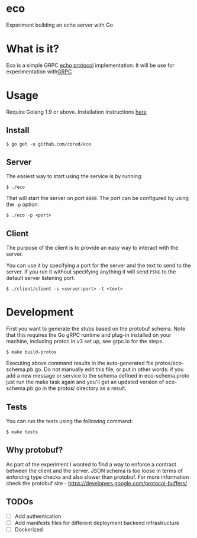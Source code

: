 # eco

Experiment building an echo server with Go

# What is it?

Eco is a simple GRPC [echo protocol](https://en.wikipedia.org/wiki/Echo_Protocol) implementation. It will be use for experimentation with[GRPC]( https://grpc.io)

# Usage

Require Golang 1.9 or above. Installation instructions [here](https://golang.org/doc/install)

## Install

```
$ go get -u github.com/cored/eco
```

## Server

The easiest way to start using the service is by running:

```
$ ./eco
```

That will start the server on port `8080`. The port can be configured by using the `-p` option:

```
$ ./eco -p <port>
```

## Client

The purpose of the client is to provide an easy way to interact with the
server.

You can use it by specifying a port for the server and the text to send to the
server. If you run it without specifying anything it will send `PING` to
the default server listening port.

```
$ ./client/client -s <server:port> -t <text>
```

# Development

First you want to generate the stubs based on the protobuf schema. Note that
this requires the Go gRPC runtime and plug-in installed on your machine,
including protoc in v3 set up, see grpc.io for the steps.

```
$ make build-protos
```

Executing above command results in the auto-generated file protos/eco-schema.pb.go. Do not manually edit this file,
or put in other words: if you add a new message or service to the schema defined in eco-schema.proto
just run the make task again and you'll get an updated version of eco-schema.pb.go in the protos/ directory
as a result.

## Tests

You can run the tests using the following command:

```
$ make tests
```

## Why protobuf?

As part of the experiment I wanted to find a way to enforce a contract between
the client and the server. JSON schema is too loose in terms of enforcing type
checks and also slower than protobuf. For more information check the protobuf
site - https://developers.google.com/protocol-buffers/

## TODOs

- [ ] Add authentication
- [ ] Add manifests files for different deployment backend infrastructure
- [ ] Dockerized

